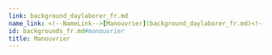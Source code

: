 ```yaml
---
link: background_daylaborer_fr.md
name_link: <!--NameLink-->[Manouvrier](background_daylaborer_fr.md)<!--/NameLink-->
id: backgrounds_fr.md#manouvrier
title: Manouvrier
---
```


